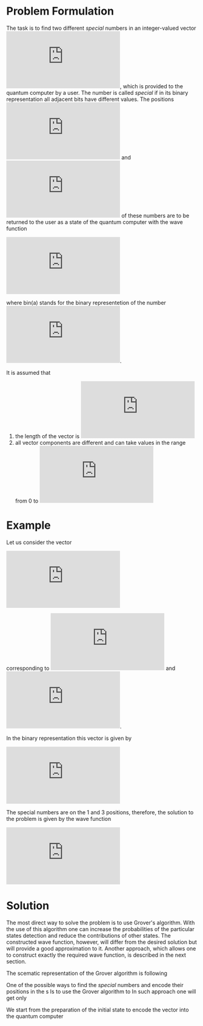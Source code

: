 # Problem Formulation
The task is to find two different *special* numbers in an integer-valued vector ![equation](https://latex.codecogs.com/gif.latex?%5Cvec%7Bn%7D), which is provided to the quantum computer by a user. The number is called *special* if in its binary representation all adjacent bits have different values. The positions ![equation](https://latex.codecogs.com/gif.latex?i) and ![equation](https://latex.codecogs.com/gif.latex?j) of these numbers are to be returned to the user as a state of the quantum computer with the wave function 

![equation](https://latex.codecogs.com/gif.latex?%5Cvert%5Cpsi%5Crangle%20%3D%20%5Cfrac%7B1%7D%7B%5Csqrt%7B2%7D%7D%5Cleft%28%5Cvert%7B%5Crm%20bin%7D%28i%29%5Crangle%20&plus;%20%5Cvert%7B%5Crm%20bin%7D%28i%29%5Crangle%5Cright%29)

where bin(a) stands for the binary representetion of the number ![equation](https://latex.codecogs.com/gif.latex?a).

It is assumed that 
1. the length of the vector is ![equation](https://latex.codecogs.com/gif.latex?2%5E%7BN_l%7D)
1. all vector components are different and can take values in the range from 0 to ![equation](https://latex.codecogs.com/gif.latex?2%5E%7BN_v%7D)

# Example
Let us consider the vector

![equation](https://latex.codecogs.com/gif.latex?%5Cvec%7Bn%7D%20%3D%20%5B1%2C2%2C7%2C5%5D)

corresponding to ![equation](https://latex.codecogs.com/gif.latex?N_l%20%3D%202) and ![equation](https://latex.codecogs.com/gif.latex?N_v%20%3D%203).

In the binary representation this vector is given by

![equation](https://latex.codecogs.com/gif.latex?%5Cvec%7Bn%7D_%7B%5Crm%20bin%7D%20%3D%20%5B001%2C%20010%2C%20111%2C%20101%5D)

The special numbers are on the 1 and 3 positions, therefore, the solution to the problem is given by the wave function 

![equation](https://latex.codecogs.com/gif.latex?%5Cvert%5Cpsi%5Crangle%20%3D%20%5Cfrac%7B1%7D%7B%5Csqrt%7B2%7D%7D%28%5Cvert%20%7B%5Crm%20bin%7D%281%29%20%5Crangle%20&plus;%20%5Cvert%20%7B%5Crm%20bin%7D%283%29%20%5Crangle%29%20%3D%20%5Cfrac%7B1%7D%7B%5Csqrt%7B2%7D%7D%28%5Cvert%2001%20%5Crangle%20&plus;%20%5Cvert%2011%20%5Crangle%29)

# Solution

The most direct way to solve the problem is to use Grover's algorithm.
With the use of this algorithm one can increase the probabilities of the particular states detection and reduce the contributions of other states.
The constructed wave function, however, will differ from the desired solution but will provide a good approximation to it.
Another approach, which allows one to construct exactly the required wave function, is described in the next section.

The scematic representation of the Grover algorithm is following


One of the possible ways to find the *special* numbers and encode their positions in the s
Is to use the Grover algorithm to 
In such approach one will get only 

We start from the preparation of the initial state
to encode the vector into the quantum computer 
